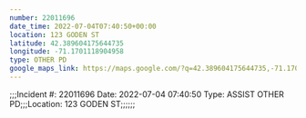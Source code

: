 ```yaml
---
number: 22011696
date_time: 2022-07-04T07:40:50+00:00
location: 123 GODEN ST
latitude: 42.389604175644735
longitude: -71.1701118904958
type: OTHER PD
google_maps_link: https://maps.google.com/?q=42.389604175644735,-71.1701118904958
---
```


;;;Incident #: 22011696   Date: 2022-07-04 07:40:50    Type: ASSIST OTHER PD;;;Location: 123 GODEN ST;;;;;;
